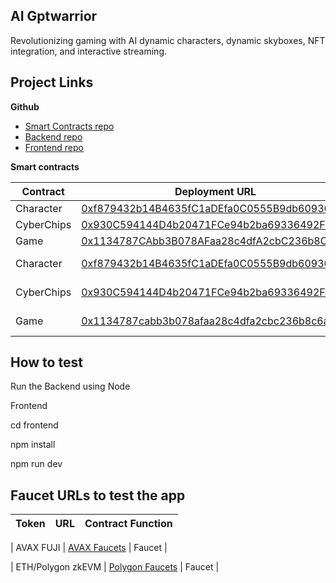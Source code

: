 ## AI Gptwarrior

Revolutionizing gaming with AI dynamic characters, dynamic skyboxes, NFT integration, and interactive streaming.

## Project Links


**Github**
* [Smart Contracts repo](https://github.com/deniskode/GPT-Warriors/tree/main/contracts)
* [Backend repo](https://github.com/deniskode/GPT-Warriors/tree/main/backend)
* [Frontend repo](https://github.com/deniskode/GPT-Warriors/tree/main/frontend)

**Smart contracts**

| Contract             | Deployment URL                                                                          | Network |
|----------------------|-----------------------------------------------------------------------------------------|---------|
| Character         | [0xf879432b14B4635fC1aDEfa0C0555B9db60936C6](https://testnet.snowtrace.io/address/0xf879432b14B4635fC1aDEfa0C0555B9db60936C6)  | Fuji    |
| CyberChips | [0x930C594144D4b20471FCe94b2ba69336492Fd4e3](https://testnet.snowtrace.io/address/0x930C594144D4b20471FCe94b2ba69336492Fd4e3)  | Fuji    |
| Game        | [0x1134787CAbb3B078AFaa28c4dfA2cbC236b8C6A9](https://testnet.snowtrace.io/address/0x1134787CAbb3B078AFaa28c4dfA2cbC236b8C6A9)  | Fuji    |
| Character            | [0xf879432b14B4635fC1aDEfa0C0555B9db60936C6](https://testnet-zkevm.polygonscan.com/address/0xf879432b14B4635fC1aDEfa0C0555B9db60936C6)| Polygon zkEVM  |
| CyberChips          | [0x930C594144D4b20471FCe94b2ba69336492Fd4e3](https://testnet-zkevm.polygonscan.com/address/0x930C594144D4b20471FCe94b2ba69336492Fd4e3)| Polygon zkEVM  |
| Game            | [0x1134787cabb3b078afaa28c4dfa2cbc236b8c6a9](https://testnet-zkevm.polygonscan.com/address/0x1134787cabb3b078afaa28c4dfa2cbc236b8c6a9)| Polygon zkEVM  |


## How to test
Run the Backend using Node

Frontend

cd frontend

npm install

npm run dev


## Faucet URLs to test the app

| Token                              | URL                                                                                                       | Contract Function |
|-------------------------|-----------------------------------------------------------------------------------------------------------|-------------------|

| AVAX FUJI       | [AVAX Faucets](https://testnet.help/en/avaxfaucet/testnet)                                                 | Faucet            |

| ETH/Polygon zkEVM       | [Polygon Faucets](https://faucet.polygon.technology/)                                                 | Faucet            |

